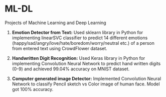 # ML-DL
Projects of Machine Learning and Deep Learning

1. **Emotion Detector from Text:** Used sklearn library in Python for implementing linearSVC classifier to predict 14 different emotions (happy/sad/angry/love/hate/boredom/worry/neutral etc.) of a person from entered text using CrowdFlower dataset.

2. **Handwritten Digit Recognition:** Used Keras library in Python for implementing Convolution Neural Network to predict hand written digits (0-9) and achieved 99.04% accuracy on MNIST dataset.

3. **Computer generated image Detector:** Implemented Convolution Neural Network to classify Pencil sketch vs Color image of human face. Model got 100% accuracy.
